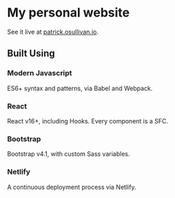 # My personal website

See it live at [patrick.osullivan.io](http://patrick.osullivan.io).

## Built Using

### Modern Javascript

ES6+ syntax and patterns, via Babel and Webpack.

### React

React v16+, including Hooks. Every component is a SFC.

### Bootstrap

Bootstrap v4.1, with custom Sass variables.

### Netlify

A continuous deployment process via Netlify.
